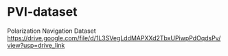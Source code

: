 # PVI-dataset
Polarization Navigation Dataset
https://drive.google.com/file/d/1L3SVegLddMAPXXd2TbxUPiwpPdOqdsPv/view?usp=drive_link
